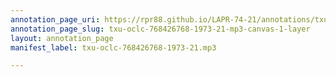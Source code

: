 ```yaml
---
annotation_page_uri: https://rpr88.github.io/LAPR-74-21/annotations/txu-oclc-768426768-1973-21-mp3-canvas-1-layer.json
annotation_page_slug: txu-oclc-768426768-1973-21-mp3-canvas-1-layer
layout: annotation_page
manifest_label: txu-oclc-768426768-1973-21.mp3

---
```

